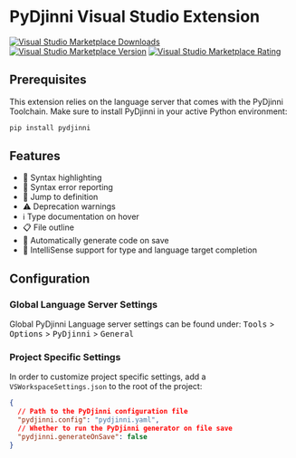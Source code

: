 # PyDjinni Visual Studio Extension

[![Visual Studio Marketplace Downloads](https://img.shields.io/visual-studio-marketplace/d/PyDjinni.PyDjinni)](https://marketplace.visualstudio.com/items?itemName=PyDjinni.PyDjinni)
[![Visual Studio Marketplace Version](https://img.shields.io/visual-studio-marketplace/v/PyDjinni.PyDjinni)](https://marketplace.visualstudio.com/items?itemName=PyDjinni.PyDjinni)
[![Visual Studio Marketplace Rating](https://img.shields.io/visual-studio-marketplace/r/PyDjinni.PyDjinni)](https://marketplace.visualstudio.com/items?itemName=PyDjinni.PyDjinni&ssr=false#review-details)


## Prerequisites

This extension relies on the language server that comes with the PyDjinni Toolchain.
Make sure to install PyDjinni in your active Python environment:

```sh
pip install pydjinni
```

## Features

* 🌈 Syntax highlighting
* 🔎 Syntax error reporting
* 🎯 Jump to definition
* ⚠️ Deprecation warnings
* ℹ️ Type documentation on hover
* 📋 File outline
* 💾 Automatically generate code on save
* 🤖 IntelliSense support for type and language target completion

## Configuration

### Global Language Server Settings

Global PyDjinni Language server settings can be found under: <kbd>Tools</kbd> > <kbd>Options</kbd> > <kbd>PyDjinni</kbd> > <kbd>General</kbd>

### Project Specific Settings

In order to customize project specific settings, add a `VSWorkspaceSettings.json` to the root of the project:

```json
{
  // Path to the PyDjinni configuration file
  "pydjinni.config": "pydjinni.yaml",
  // Whether to run the PyDjinni generator on file save
  "pydjinni.generateOnSave": false
}
```
